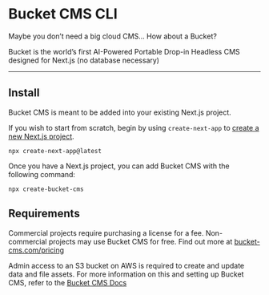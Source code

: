 # Bucket CMS CLI

Maybe you don’t need a big cloud CMS... How about a Bucket?

Bucket is the world’s first AI-Powered Portable Drop-in Headless CMS designed for Next.js (no database necessary)

---

## Install

Bucket CMS is meant to be added into your existing Next.js project.

If you wish to start from scratch, begin by using `create-next-app` to [create a new Next.js project](https://nextjs.org/docs/pages/api-reference/create-next-app).

```
npx create-next-app@latest
```

Once you have a Next.js project, you can add Bucket CMS with the following command:

```
npx create-bucket-cms
```

## Requirements

Commercial projects require purchasing a license for a fee. Non-commercial projects may use Bucket CMS for free. Find out more at [bucket-cms.com/pricing](https://www.bucket-cms.com/pricing)

Admin access to an S3 bucket on AWS is required to create and update data and file assets. For more information on this and setting up Bucket CMS, refer to the [Bucket CMS Docs](https://www.bucket-cms.com/docs)




